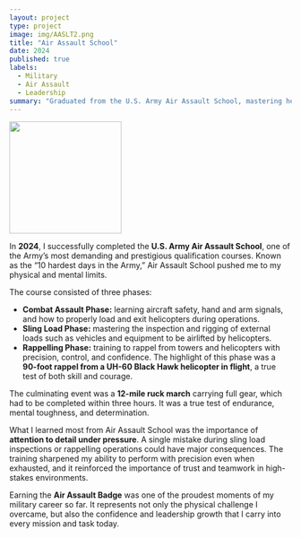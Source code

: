 ```yaml
---
layout: project
type: project
image: img/AASLT2.png
title: "Air Assault School"
date: 2024
published: true
labels:
  - Military
  - Air Assault
  - Leadership
summary: "Graduated from the U.S. Army Air Assault School, mastering helicopter operations, sling load missions, and a 90-foot rappel from a Black Hawk."
---
```


<div class="text-center p-4">
  <img width="200px" src="../img/AASLT.png" class="img-thumbnail" >
</div>

In **2024**, I successfully completed the **U.S. Army Air Assault School**, one of the Army’s most demanding and prestigious qualification courses. Known as the “10 hardest days in the Army,” Air Assault School pushed me to my physical and mental limits.  

The course consisted of three phases:  
- **Combat Assault Phase:** learning aircraft safety, hand and arm signals, and how to properly load and exit helicopters during operations.  
- **Sling Load Phase:** mastering the inspection and rigging of external loads such as vehicles and equipment to be airlifted by helicopters.  
- **Rappelling Phase:** training to rappel from towers and helicopters with precision, control, and confidence. The highlight of this phase was a **90-foot rappel from a UH-60 Black Hawk helicopter in flight**, a true test of both skill and courage.  

The culminating event was a **12-mile ruck march** carrying full gear, which had to be completed within three hours. It was a true test of endurance, mental toughness, and determination.  

What I learned most from Air Assault School was the importance of **attention to detail under pressure**. A single mistake during sling load inspections or rappelling operations could have major consequences. The training sharpened my ability to perform with precision even when exhausted, and it reinforced the importance of trust and teamwork in high-stakes environments.  

Earning the **Air Assault Badge** was one of the proudest moments of my military career so far. It represents not only the physical challenge I overcame, but also the confidence and leadership growth that I carry into every mission and task today.  
